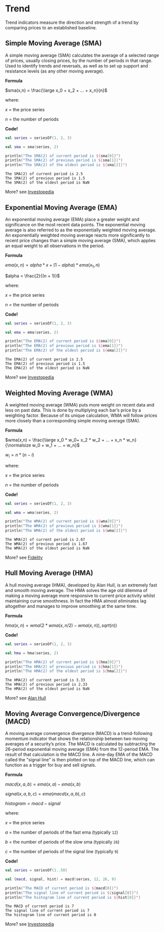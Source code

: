# Trend

Trend indicators measure the direction and strength of a trend by comparing prices to an established baseline.

## Simple Moving Average (SMA)

A simple moving average (SMA) calculates the average of a selected range of prices, usually closing prices, by the number of periods in that range. Used to identify trends and reversals, as well as to set up support and resistance levels (as any other moving average).

**Formula**

$sma(x,n) = \frac{\large x_0 + x_2 + ... + x_n}{n}$ 

where:

$x$ = the price series

$n$ = the number of periods

**Code!**

```kotlin
val series = seriesOf(1, 2, 3)

val sma = sma(series, 2)

println("The SMA(2) of current period is ${sma[0]}")
println("The SMA(2) of previous period is ${sma[1]}")
println("The SMA(2) of the oldest period is ${sma[2]}")
```

```console
The SMA(2) of current period is 2.5
The SMA(2) of previous period is 1.5
The SMA(2) of the oldest period is NaN
```

More? see [Investopedia](https://www.investopedia.com/terms/s/sma.asp)

## Exponential Moving Average (EMA)

An exponential moving average (EMA) place a greater weight and significance on the most recent data points. The exponential moving average is also referred to as the exponentially weighted moving average. An exponentially weighted moving average reacts more significantly to recent price changes than a simple moving average (SMA), which applies an equal weight to all observations in the period.

**Formula**

$ema(x,n) = alpha * x + (1 - alpha) * ema(x_1,n)$

$alpha = \frac{2}{(n + 1)}$

where:

$x$ = the price series

$n$ = the number of periods

**Code!**

```kotlin
val series = seriesOf(1, 2, 3)

val ema = ema(series, 2)

println("The EMA(2) of current period is ${ema[0]}")
println("The EMA(2) of previous period is ${ema[1]}")
println("The EMA(2) of the oldest period is ${ema[2]}")
```

```console
The EMA(2) of current period is 2.5
The EMA(2) of previous period is 1.5
The EMA(2) of the oldest period is NaN
```

More? see [Investopedia](https://www.investopedia.com/terms/e/ema.asp)

## Weighted Moving Average (WMA)

A weighted moving average (WMA) puts more weight on recent data and less on past data. This is done by multiplying each bar’s price by a weighting factor. Because of its unique calculation, WMA will follow prices more closely than a corresponding simple moving average (SMA).

**Formula**

$wma(x,n) = \frac{\large x_0 * w_0+ x_2 * w_2 + ... + x_n * w_n}{\normalsize w_0 + w_1 + ... + w_n}$ 

$w_i = n * (n - i)$

where:

$x$ = the price series

$n$ = the number of periods

**Code!**

```kotlin
val series = seriesOf(1, 2, 3)

val wma = wma(series, 2)

println("The WMA(2) of current period is ${wma[0]}")
println("The WMA(2) of previous period is ${wma[1]}")
println("The WMA(2) of the oldest period is ${wma[2]}")
```

```console
The WMA(2) of current period is 2.67
The WMA(2) of previous period is 1.67
The WMA(2) of the oldest period is NaN
```

More? see [Fidelity](https://www.fidelity.com/learning-center/trading-investing/technical-analysis/technical-indicator-guide/wma)

## Hull Moving Average (HMA)

A hull moving average (HMA), developed by Alan Hull, is an extremely fast and smooth moving average. The HMA solves the age old dilemma of making a moving average more responsive to current price activity whilst maintaining curve smoothness. In fact the HMA almost eliminates lag altogether and manages to improve smoothing at the same time.

**Formula**

$hma(x,n) = wma(2 * wma(x,n/2) − wma(x,n)), sqrt(n))$

**Code!**

```kotlin
val series = seriesOf(1, 2, 3)

val hma = hma(series, 2)

println("The HMA(2) of current period is ${hma[0]}")
println("The HMA(2) of previous period is ${hma[1]}")
println("The HMA(2) of the oldest period is ${hma[2]}")
```

```console
The HMA(2) of current period is 3.33
The HMA(2) of previous period is 2.33
The HMA(2) of the oldest period is NaN
```

More? see [Alan Hull](https://alanhull.com/hull-moving-average)

## Moving Average Convergence/Divergence (MACD)

A moving average convergence divergence (MACD) is a trend-following momentum indicator that shows the relationship between two moving averages of a security’s price. The MACD is calculated by subtracting the 26-period exponential moving average (EMA) from the 12-period EMA. The result of that calculation is the MACD line. A nine-day EMA of the MACD called the "signal line" is then plotted on top of the MACD line, which can function as a trigger for buy and sell signals.

**Formula**

$macd(x,a,b) = ema(x,a) - ema(x,b)$

$signal(x,a,b,c) = ema(macd(x,a,b), c)$

$histogram = macd - signal$

where:

$x$ = the price series

$a$ = the number of periods of the fast ema (typically `12`)

$b$ = the number of periods of the slow sma (typically `26`)

$c$ = the number of periods of the signal line (typically `9`)

**Code!**

```kotlin
val series = seriesOf(1..50)

val (macd, signal, hist) = macd(series, 12, 26, 9)

println("The MACD of current period is ${macd[0]}")
println("The signal line of current period is ${signal[0]}")
println("The histogram line of current period is ${hist[0]}")
```

```output
The MACD of current period is 7
The signal line of current period is 7
The histogram line of current period is 0
```

More? see [Investopedia](https://www.investopedia.com/terms/m/macd.asp)